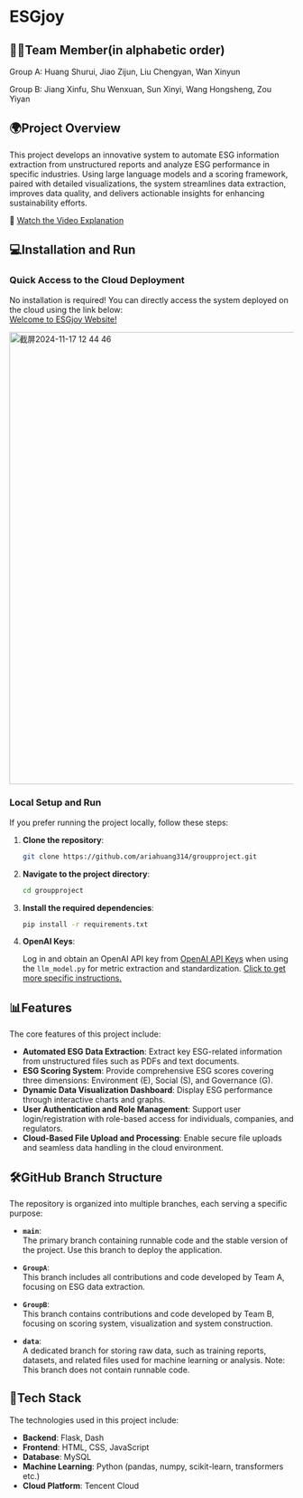 # ESGjoy

## 🧑‍🎓Team Member(in alphabetic order)
Group A: Huang Shurui, Jiao Zijun, Liu Chengyan, Wan Xinyun

Group B: Jiang Xinfu, Shu Wenxuan, Sun Xinyi, Wang Hongsheng, Zou Yiyan

## 🌍Project Overview
  This project develops an innovative system to automate ESG information extraction from unstructured reports and analyze ESG performance in specific industries. Using large language models and a scoring framework, paired with detailed visualizations, the system streamlines data extraction, improves data quality, and delivers actionable insights for enhancing sustainability efforts.  

🎥 [Watch the Video Explanation](https://youtu.be/eJ5Dv__ui3Q)

  
## 💻Installation and Run

### Quick Access to the Cloud Deployment

No installation is required! You can directly access the system deployed on the cloud using the link below:  
[Welcome to ESGjoy Website!](http://43.156.233.50:5001/)

<img width="800" alt="截屏2024-11-17 12 44 46" src="https://github.com/user-attachments/assets/0d9114b7-5f88-4734-98a6-8c0dcce7217c">

### Local Setup and Run

If you prefer running the project locally, follow these steps:

1. **Clone the repository**:

   ```bash
   git clone https://github.com/ariahuang314/groupproject.git
   ```
2. **Navigate to the project directory**:

   ```bash
   cd groupproject
   ```
3. **Install the required dependencies**:

   ```bash
   pip install -r requirements.txt
   ```
4. **OpenAI Keys**:

   Log in and obtain an OpenAI API key from [OpenAI API Keys](https://platform.openai.com/settings/organization/api-keys) when using the `llm_model.py` for metric extraction and standardization. [Click to get more specific instructions.](https://github.com/ariahuang314/groupproject/wiki/8-API-Keys)

## 📊Features

The core features of this project include:

- **Automated ESG Data Extraction**: Extract key ESG-related information from unstructured files such as PDFs and text documents.
- **ESG Scoring System**: Provide comprehensive ESG scores covering three dimensions: Environment (E), Social (S), and Governance (G).
- **Dynamic Data Visualization Dashboard**: Display ESG performance through interactive charts and graphs.
- **User Authentication and Role Management**: Support user login/registration with role-based access for individuals, companies, and regulators.
- **Cloud-Based File Upload and Processing**: Enable secure file uploads and seamless data handling in the cloud environment.

## 🛠️GitHub Branch Structure

The repository is organized into multiple branches, each serving a specific purpose:

- **`main`**:  
  The primary branch containing runnable code and the stable version of the project. Use this branch to deploy the application.

- **`GroupA`**:  
  This branch includes all contributions and code developed by Team A, focusing on ESG  data extraction.

- **`GroupB`**:  
  This branch contains contributions and code developed by Team B, focusing on scoring system, visualization and system construction.

- **`data`**:  
  A dedicated branch for storing raw data, such as training reports, datasets, and related files used for machine learning or analysis. Note: This branch does not contain runnable code.


## 🤖Tech Stack

The technologies used in this project include:

- **Backend**: Flask, Dash
- **Frontend**: HTML, CSS, JavaScript
- **Database**: MySQL
- **Machine Learning**: Python (pandas, numpy, scikit-learn, transformers etc.)
- **Cloud Platform**: Tencent Cloud



